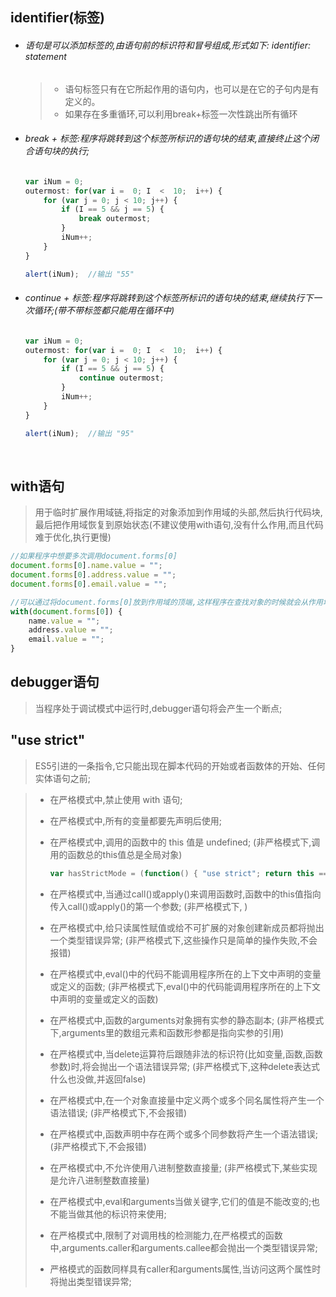## identifier(标签)

- ###### 语句是可以添加标签的,由语句前的标识符和冒号组成,形式如下: identifier: statement

    > - 语句标签只有在它所起作用的语句内，也可以是在它的子句内是有定义的。
    > - 如果存在多重循环,可以利用break+标签一次性跳出所有循环

- ###### break + 标签:程序将跳转到这个标签所标识的语句块的结束,直接终止这个闭合语句块的执行;

    ```javascript
    var iNum = 0;
    outermost: for(var i =  0; I  <  10;  i++) {
        for (var j = 0; j < 10; j++) {
            if (I == 5 && j == 5) {
                break outermost;
            }
            iNum++;
        }
    }
    
    alert(iNum);  //输出 "55"
    ```

- ######  continue + 标签:程序将跳转到这个标签所标识的语句块的结束,继续执行下一次循环;(带不带标签都只能用在循环中)

    ```javascript
    var iNum = 0;
    outermost: for(var i =  0; I  <  10;  i++) {
        for (var j = 0; j < 10; j++) {
            if (I == 5 && j == 5) {
                continue outermost;
            }
            iNum++;
        }
    }
    
    alert(iNum);  //输出 "95"
    ```

    ​                  

## with语句

> 用于临时扩展作用域链,将指定的对象添加到作用域的头部,然后执行代码块,最后把作用域恢复到原始状态(不建议使用with语句,没有什么作用,而且代码难于优化,执行更慢)

```javascript
//如果程序中想要多次调用document.forms[0]
document.forms[0].name.value = "";
document.forms[0].address.value = "";
document.forms[0].email.value = "";

//可以通过将document.forms[0]放到作用域的顶端,这样程序在查找对象的时候就会从作用域的顶端也就是document.forms[0]开始访问
with(document.forms[0]) {
    name.value = "";
    address.value = "";
    email.value = "";
}
```



## debugger语句

> 当程序处于调试模式中运行时,debugger语句将会产生一个断点;
>



## "use strict"

> ES5引进的一条指令,它只能出现在脚本代码的开始或者函数体的开始、任何实体语句之前;

> - 在严格模式中,禁止使用 with 语句;
>
> - 在严格模式中,所有的变量都要先声明后使用;
>
> - 在严格模式中,调用的函数中的 this 值是 undefined;
>     (非严格模式下,调用的函数总的this值总是全局对象)
>
>     ```javascript
>     var hasStrictMode = (function() { "use strict"; return this === undefined }());
>     ```
>
> - 在严格模式中,当通过call()或apply()来调用函数时,函数中的this值指向传入call()或apply()的第一个参数;
>     (非严格模式下,    )
> - 在严格模式中,给只读属性赋值或给不可扩展的对象创建新成员都将抛出一个类型错误异常;
>     (非严格模式下,这些操作只是简单的操作失败,不会报错)
> - 在严格模式中,eval()中的代码不能调用程序所在的上下文中声明的变量或定义的函数;
>     (非严格模式下,eval()中的代码能调用程序所在的上下文中声明的变量或定义的函数)
> - 在严格模式中,函数的arguments对象拥有实参的静态副本;
>     (非严格模式下,arguments里的数组元素和函数形参都是指向实参的引用)
> - 在严格模式中,当delete运算符后跟随非法的标识符(比如变量,函数,函数参数)时,将会抛出一个语法错误异常;
>     (非严格模式下,这种delete表达式什么也没做,并返回false)
> - 在严格模式中,在一个对象直接量中定义两个或多个同名属性将产生一个语法错误;
>     (非严格模式下,不会报错)
> - 在严格模式中,函数声明中存在两个或多个同参数将产生一个语法错误;
>     (非严格模式下,不会报错)
> - 在严格模式中,不允许使用八进制整数直接量;
>     (非严格模式下,某些实现是允许八进制整数直接量)
> - 在严格模式中,eval和arguments当做关键字,它们的值是不能改变的;也不能当做其他的标识符来使用;
> - 在严格模式中,限制了对调用栈的检测能力,在严格模式的函数中,arguments.caller和arguments.callee都会抛出一个类型错误异常;
> - 严格模式的函数同样具有caller和arguments属性,当访问这两个属性时将抛出类型错误异常;



 

 

 